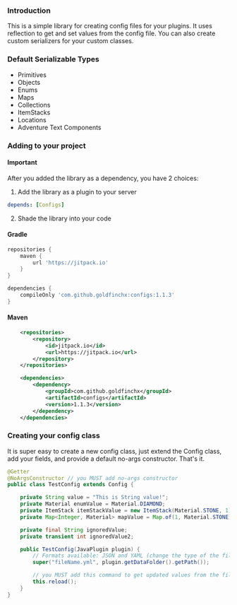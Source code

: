 ### Introduction
This is a simple library for creating config files for your plugins. It uses reflection to get and
set values from the config file. You can also create custom serializers for your custom classes.

### Default Serializable Types
- Primitives
- Objects
- Enums
- Maps
- Collections
- ItemStacks
- Locations
- Adventure Text Components

### Adding to your project
#### Important
After you added the library as a dependency, you have 2 choices:
1. Add the library as a plugin to your server
```yaml
depends: [Configs]
```
2. Shade the library into your code

#### Gradle
```groovy
repositories {
    maven {
        url 'https://jitpack.io'
    }
}

dependencies {
    compileOnly 'com.github.goldfinchx:configs:1.1.3'
}
```

#### Maven
```xml
    <repositories>
        <repository>
            <id>jitpack.io</id>
            <url>https://jitpack.io</url>
        </repository>
    </repositories>

    <dependencies>
        <dependency>
            <groupId>com.github.goldfinchx</groupId>
            <artifactId>configs</artifactId>
            <version>1.1.3</version>
        </dependency>
    </dependencies>
```




### Creating your config class
It is super easy to create a new config class, just extend the Config class, add your fields, and provide a default
no-args constructor. That's it.
```java
@Getter
@NoArgsConstructor // you MUST add no-args constructor
public class TestConfig extends Config {

    private String value = "This is String value!";
    private Material enumValue = Material.DIAMOND;
    private ItemStack itemStackValue = new ItemStack(Material.STONE, 1);
    private Map<Integer, Material> mapValue = Map.of(1, Material.STONE);

    private final String ignoredValue;
    private transient int ignoredValue2;

    public TestConfig(JavaPlugin plugin) {
        // Formats available: JSON and YAML (change the type of the file to x.json or x.yaml/x.yml)
        super("fileName.yml", plugin.getDataFolder().getPath());

        // you MUST add this command to get updated values from the file and use this in your reload command
        this.reload();     
    }
}
```
